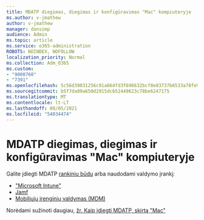 ```yaml
---
title: MDATP diegimas, diegimas ir konfigūravimas "Mac" kompiuteryje
ms.author: v-jmathew
author: v-jmathew
manager: dansimp
audience: Admin
ms.topic: article
ms.service: o365-administration
ROBOTS: NOINDEX, NOFOLLOW
localization_priority: Normal
ms.collection: Adm_O365
ms.custom:
- "9000760"
- "7391"
ms.openlocfilehash: 5c56d39031256c91a664fd3f696632bcf8e83737b6533a78fe9960ec677509c8
ms.sourcegitcommit: b5f7da89a650d2915dc652449623c78be6247175
ms.translationtype: MT
ms.contentlocale: lt-LT
ms.lasthandoff: 08/05/2021
ms.locfileid: "54034474"
---
```

# <a name="install-deploy-and-configure-mdatp-on-a-mac"></a>MDATP diegimas, diegimas ir konfigūravimas "Mac" kompiuteryje

Galite įdiegti MDATP [rankiniu būdu](https://docs.microsoft.com/windows/security/threat-protection/microsoft-defender-atp/mac-install-manually) arba naudodami valdymo įrankį:

- ["Microsoft Intune"](https://go.microsoft.com/fwlink/?linkid=2144548)
- [Jamf](https://docs.microsoft.com/windows/security/threat-protection/microsoft-defender-atp/mac-install-with-jamf)
- [Mobiliųjų įrenginių valdymas (MDM)](https://docs.microsoft.com/windows/security/threat-protection/microsoft-defender-atp/mac-install-with-other-mdm)

Norėdami sužinoti daugiau, [žr. Kaip įdiegti MDATP, skirtą "Mac"](https://go.microsoft.com/fwlink/?linkid=2144672)

